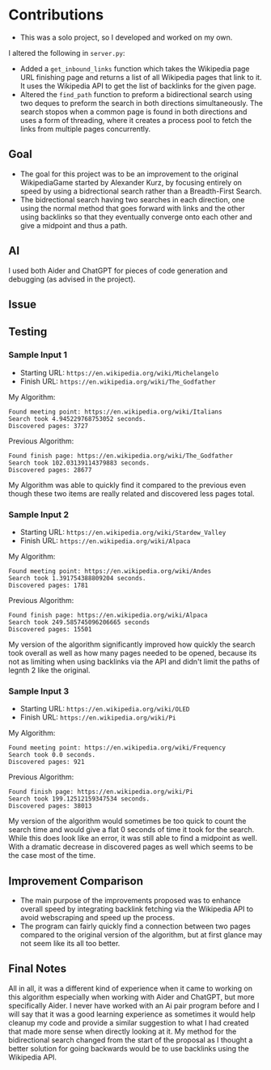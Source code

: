 # Contributions
- This was a solo project, so I developed and worked on my own.
  
I altered the following in `server.py`:
- Added a `get_inbound_links` function which takes the Wikipedia page URL finishing page and returns a list of all Wikipedia pages that link to it. It uses the Wikipedia API to get the list of backlinks for the given page.
- Altered the `find_path` function to preform a bidirectional search using two deques to preform the search in both directions simultaneously. The search stopos when a common page is found in both directions and uses a form of threading, where it creates a process pool to fetch the links from multiple pages concurrently.

## Goal
- The goal for this project was to be an improvement to the original WikipediaGame started by Alexander Kurz, by focusing entirely on speed by using a bidrectional search rather than a Breadth-First Search.
- The bidrectional search having two searches in each direction, one using the normal method that goes forward with links and the other using backlinks so that they eventually converge onto each other and give a midpoint and thus a path.
  
## AI
I used both Aider and ChatGPT for pieces of code generation and debugging (as advised in the project). 

## Issue

## Testing
### Sample Input 1 
- Starting URL: `https://en.wikipedia.org/wiki/Michelangelo`
- Finish URL: `https://en.wikipedia.org/wiki/The_Godfather`
  
My Algorithm:
```
Found meeting point: https://en.wikipedia.org/wiki/Italians
Search took 4.945229768753052 seconds.
Discovered pages: 3727
```

Previous Algorithm:
```
Found finish page: https://en.wikipedia.org/wiki/The_Godfather
Search took 102.03139114379883 seconds.
Discovered pages: 28677
```

My Algorithm was able to quickly find it compared to the previous even though these two items are really related and discovered less pages total.

### Sample Input 2
- Starting URL: `https://en.wikipedia.org/wiki/Stardew_Valley`
- Finish URL: `https://en.wikipedia.org/wiki/Alpaca`
  
My Algorithm:
```
Found meeting point: https://en.wikipedia.org/wiki/Andes
Search took 1.391754388809204 seconds.
Discovered pages: 1781
```

Previous Algorithm:
```
Found finish page: https://en.wikipedia.org/wiki/Alpaca
Search took 249.585745096206665 seconds
Discovered pages: 15501 
```

My version of the algorithm significantly improved how quickly the search took overall as well as how many pages needed to be opened, because its not as limiting when using backlinks via the API and didn't limit the paths of legnth 2 like the original.

### Sample Input 3
- Starting URL: `https://en.wikipedia.org/wiki/OLED`
- Finish URL: `https://en.wikipedia.org/wiki/Pi`
  
My Algorithm:
```
Found meeting point: https://en.wikipedia.org/wiki/Frequency
Search took 0.0 seconds.
Discovered pages: 921
```

Previous Algorithm:
```
Found finish page: https://en.wikipedia.org/wiki/Pi
Search took 199.12512159347534 seconds.
Discovered pages: 38013
```

My version of the algorithm would sometimes be too quick to count the search time and would give a flat 0 seconds of time it took for the search. While this does look like an error, it was still able to find a midpoint as well. With a dramatic decrease in discovered pages as well which seems to be the case most of the time.

## Improvement Comparison
- The main purpose of the improvements proposed was to enhance overall speed by integrating backlink fetching via the Wikipedia API to avoid webscraping and speed up the process. 
- The program can fairly quickly find a connection between two pages compared to the original version of the algorithm, but at first glance may not seem like its all too better.
  
## Final Notes
All in all, it was a different kind of experience when it came to working on this algorithm especially when working with Aider and ChatGPT, but more specifically Aider. I never have worked with an Ai pair program before and I will say that it was a good learning experience as sometimes it would help cleanup my code and provide a similar suggestion to what I had created that made more sense when directly looking at it. My method for the bidirectional search changed from the start of the proposal as I thought a better solution for going backwards would be to use backlinks using the Wikipedia API.
